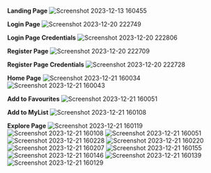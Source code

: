 **Landing Page**
![Screenshot 2023-12-13 160455](https://github.com/SoubarnikaS/React_IRC/assets/125237552/ae0c55c3-5dc2-44de-9e57-588f58065f88)


**Login Page**
![Screenshot 2023-12-20 222749](https://github.com/SoubarnikaS/React_IRC/assets/125237552/6638cd54-3122-4f2b-8d16-5526522ccd0b)


**Login Page Credentials**
![Screenshot 2023-12-20 222806](https://github.com/SoubarnikaS/React_IRC/assets/125237552/3607c0d0-fd0e-4578-9aa8-5cdc341b4bf3)

**Register Page**
![Screenshot 2023-12-20 222709](https://github.com/SoubarnikaS/React_IRC/assets/125237552/970f1343-f53f-4e35-b36d-20746c1ba7d7)


**Register Page Credentials**
![Screenshot 2023-12-20 222728](https://github.com/SoubarnikaS/React_IRC/assets/125237552/77d6a263-d756-4fad-9f55-51835e5f9c24)

**Home Page**
![Screenshot 2023-12-21 160034](https://github.com/SoubarnikaS/React_IRC/assets/125237552/54823a03-d5ad-4806-a78f-f1ab4a779424)
![Screenshot 2023-12-21 160043](https://github.com/SoubarnikaS/React_IRC/assets/125237552/ecf4b300-530a-4f85-a929-4116692ad4cd)


**Add to Favourites**
![Screenshot 2023-12-21 160051](https://github.com/SoubarnikaS/React_IRC/assets/125237552/64275a4f-73cf-4ed3-b0e6-b8f80a8d9ede)


**Add to MyList**
![Screenshot 2023-12-21 160108](https://github.com/SoubarnikaS/React_IRC/assets/125237552/3cd3d4fa-d6c4-43b6-963b-30be8916a898)


**Explore Page**
![Screenshot 2023-12-21 160119](https://github.com/SoubarnikaS/React_IRC/assets/125237552/bf25e8c3-651c-407b-baf1-d76e0048f9d6)
![Screenshot 2023-12-21 160108](https://github.com/SoubarnikaS/React_IRC/assets/125237552/ed91c19f-5301-4d00-81f7-0989665b00a2)
![Screenshot 2023-12-21 160051](https://github.com/SoubarnikaS/React_IRC/assets/125237552/b36d84da-5e7a-4ea2-978e-687462168900)
![Screenshot 2023-12-21 160228](https://github.com/SoubarnikaS/React_IRC/assets/125237552/4d1cf4e3-6ce4-4c8f-8ef3-652fca64721f)
![Screenshot 2023-12-21 160220](https://github.com/SoubarnikaS/React_IRC/assets/125237552/7edbaae7-51d4-4726-8748-b1cda342d816)
![Screenshot 2023-12-21 160207](https://github.com/SoubarnikaS/React_IRC/assets/125237552/64c9224e-5bd7-479d-9017-d1c28a793f90)
![Screenshot 2023-12-21 160155](https://github.com/SoubarnikaS/React_IRC/assets/125237552/a1cc8cc3-e85c-4f18-9b71-8c9889010241)
![Screenshot 2023-12-21 160146](https://github.com/SoubarnikaS/React_IRC/assets/125237552/4d7f1555-aff0-4b62-a346-9055058235a6)
![Screenshot 2023-12-21 160139](https://github.com/SoubarnikaS/React_IRC/assets/125237552/d2fef81d-ebe4-4740-a140-71eb29a49545)
![Screenshot 2023-12-21 160129](https://github.com/SoubarnikaS/React_IRC/assets/125237552/6e58e38e-b851-48cf-8645-e578120e0325)









